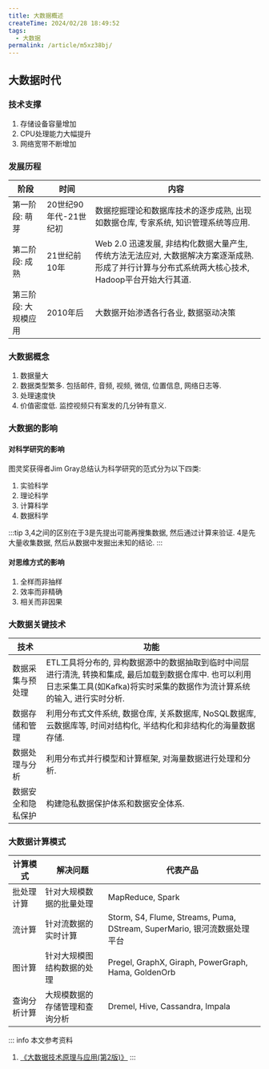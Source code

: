 ```yaml
---
title: 大数据概述
createTime: 2024/02/28 18:49:52
tags:
  - 大数据
permalink: /article/m5xz38bj/
---
```

## 大数据时代

### 技术支撑

1. 存储设备容量增加
2. CPU处理能力大幅提升
3. 网络宽带不断增加

### 发展历程

| 阶段                 | 时间                  | 内容                                                         |
| -------------------- | --------------------- | ------------------------------------------------------------ |
| 第一阶段: 萌芽       | 20世纪90年代-21世纪初 | 数据挖掘理论和数据库技术的逐步成熟, 出现如数据仓库, 专家系统, 知识管理系统等应用. |
| 第二阶段: 成熟       | 21世纪前10年          | Web 2.0 迅速发展, 非结构化数据大量产生, 传统方法无法应对, 大数据解决方案逐渐成熟. 形成了并行计算与分布式系统两大核心技术, Hadoop平台开始大行其道. |
| 第三阶段: 大规模应用 | 2010年后              | 大数据开始渗透各行各业, 数据驱动决策                         |


### 大数据概念

1. 数据量大
2. 数据类型繁多. 包括邮件, 音频, 视频, 微信, 位置信息, 网络日志等.
3. 处理速度快
4. 价值密度低. 监控视频只有案发的几分钟有意义.

### 大数据的影响

#### 对科学研究的影响

图灵奖获得者Jim Gray总结认为科学研究的范式分为以下四类:

1. 实验科学
2. 理论科学
3. 计算科学
4. 数据科学

:::tip
3,4之间的区别在于3是先提出可能再搜集数据, 然后通过计算来验证. 4是先大量收集数据, 然后从数据中发掘出未知的结论.
:::

#### 对思维方式的影响

1. 全样而非抽样
2. 效率而非精确
3. 相关而非因果

### 大数据关键技术

| 技术               | 功能                                                         |
| ------------------ | ------------------------------------------------------------ |
| 数据采集与预处理   | ETL工具将分布的, 异构数据源中的数据抽取到临时中间层进行清洗, 转换和集成, 最后加载到数据仓库中. 也可以利用日志采集工具(如Kafka)将实时采集的数据作为流计算系统的输入, 进行实时分析. |
| 数据存储和管理     | 利用分布式文件系统, 数据仓库, 关系数据库, NoSQL数据库, 云数据库等, 时间对结构化, 半结构化和非结构化的海量数据存储. |
| 数据处理与分析     | 利用分布式并行模型和计算框架, 对海量数据进行处理和分析.      |
| 数据安全和隐私保护 | 构建隐私数据保护体系和数据安全体系.                          |

### 大数据计算模式

| 计算模式     | 解决问题                       | 代表产品                                                     |
| ------------ | ------------------------------ | ------------------------------------------------------------ |
| 批处理计算   | 针对大规模数据的批量处理       | MapReduce, Spark                                             |
| 流计算       | 针对流数据的实时计算           | Storm, S4, Flume, Streams, Puma, DStream, SuperMario, 银河流数据处理平台 |
| 图计算       | 针对大规模图结构数据的处理     | Pregel, GraphX, Giraph, PowerGraph, Hama, GoldenOrb          |
| 查询分析计算 | 大规模数据的存储管理和查询分析 | Dremel, Hive, Cassandra, Impala                              |


::: info 本文参考资料
1. [《大数据技术原理与应用(第2版)》](https://book.douban.com/subject/27606713/)
:::

